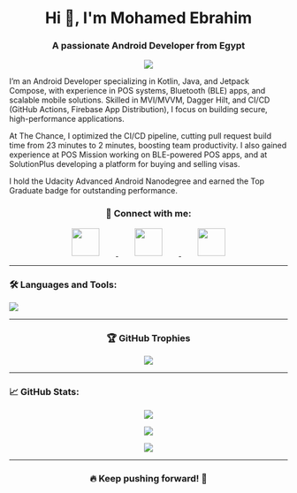 <h1 align="center">Hi 👋, I'm Mohamed Ebrahim</h1>
<h3 align="center">A passionate Android Developer from Egypt</h3>
<p align="center">
  <img src="https://readme-typing-svg.herokuapp.com/?lines=Android+Developer;Kotlin+Expert;Clean+Architecture+Enthusiast;Programming+Lover;Open+Source+Contributor&center=true&width=700&height=45" />
</p>

I’m an Android Developer specializing in Kotlin, Java, and Jetpack Compose, with experience in POS systems, Bluetooth (BLE) apps, and scalable mobile solutions. Skilled in MVI/MVVM, Dagger Hilt, and CI/CD (GitHub Actions, Firebase App Distribution), I focus on building secure, high-performance applications.

At The Chance, I optimized the CI/CD pipeline, cutting pull request build time from 23 minutes to 2 minutes, boosting team productivity. I also gained experience at POS Mission working on BLE-powered POS apps, and at SolutionPlus developing a platform for buying and selling visas.

I hold the Udacity Advanced Android Nanodegree and earned the Top Graduate badge for outstanding performance.
  
<h3 align="center">📱 Connect with me:</h3>
<p align="center">
  <a href="mailto:mohamedebrahem1447@gmail.com">
    <img src="https://skillicons.dev/icons?i=gmail" width="50" style="margin: 0 30px;" />
  </a>
  <a href="https://www.linkedin.com/in/mohamed-ebrahim13/">
    <img src="https://skillicons.dev/icons?i=linkedin" width="50" style="margin: 0 30px;" />
  </a>
  <a href="https://github.com/mohamedebrahem13">
    <img src="https://skillicons.dev/icons?i=github" width="50" style="margin: 0 30px;" />
  </a>
</p>

---

<h3 align="left">🛠 Languages and Tools:</h3>
<p align="left">
  <img src="https://skillicons.dev/icons?i=kotlin,java,androidstudio,firebase,git,github,figma,gradle,idea" />
</p>

---

<h3 align="center">🏆 GitHub Trophies</h3>
<p align="center">
  <img src="https://github-profile-trophy.vercel.app/?username=mohamedebrahem13&theme=onedark&row=1&column=6&margin-w=15&margin-h=15" />
</p>

---
<h3 align="left">📈 GitHub Stats:</h3>
<p align="center">
  <img src="https://github-readme-stats.vercel.app/api?username=mohamedebrahem13&show_icons=true&theme=tokyonight&hide_title=true&count_private=true" />
</p>

<p align="center">
  <img src="https://streak-stats.demolab.com?user=mohamedebrahem13&theme=tokyonight" />
</p>

<p align="center">
  <img src="https://github-readme-stats.vercel.app/api/top-langs/?username=mohamedebrahem13&layout=compact&theme=tokyonight&hide=html,css" />
</p>

---
<h3 align="center">🔥 Keep pushing forward! 🚀</h3>
